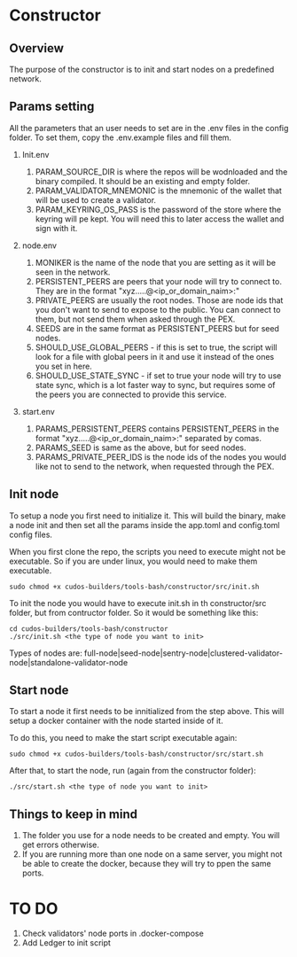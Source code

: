 # Constructor
## Overview
The purpose of the constructor is to init and start nodes on a predefined network.

## Params setting
All the parameters that an user needs to set are in the .env files in the config folder.
To set them, copy the .env.example files and fill them.

1. Init.env
    1. PARAM_SOURCE_DIR is where the repos will be wodnloaded and the binary compiled. It should be an existing and empty folder.
    2. PARAM_VALIDATOR_MNEMONIC is the mnemonic of the wallet that will be used to create a validator.
    3. PARAM_KEYRING_OS_PASS is the password of the store where the keyring will pe kept. You will need this to later access the wallet and sign with it.

2. node.env
    1. MONIKER is the name of the node that you are setting as it will be seen in the network.
    2. PERSISTENT_PEERS are peers that your node will try to connect to. They are in the format "xyz.....@<ip_or_domain_naim>:<port>"
    3. PRIVATE_PEERS are usually the root nodes. Those are node ids that you don't want to send to expose to the public. You can connect to them, but not send them when asked through the PEX.
    4. SEEDS are in the same format as PERSISTENT_PEERS but for seed nodes.
    5. SHOULD_USE_GLOBAL_PEERS - if this is set to true, the script will look for a file with global peers in it and use it instead of the ones you set in here.
    6. SHOULD_USE_STATE_SYNC - if set to true your node will try to use state sync, which is a lot faster way to sync, but requires some of the peers you are connected to provide this service.

3. start.env
    1. PARAMS_PERSISTENT_PEERS contains PERSISTENT_PEERS in the format "xyz.....@<ip_or_domain_naim>:<port>" separated by comas.
    2. PARAMS_SEED is same as the above, but for seed nodes.
    3. PARAMS_PRIVATE_PEER_IDS is the node ids of the nodes you would like not to send to the network, when requested through the PEX.

## Init node
To setup a node you first need to initialize it. This will build the binary, make a node init and then set all the params inside the app.toml and config.toml config files.

When you first clone the repo, the scripts you need to execute might not be executable. So if you are under linux, you would need to make them executable.
```
sudo chmod +x cudos-builders/tools-bash/constructor/src/init.sh
```
To init the node you would have to execute init.sh in th constructor/src folder, but from contructor folder. So it would be something like this:
```
cd cudos-builders/tools-bash/constructor
./src/init.sh <the type of node you want to init>
```
Types of nodes are: full-node|seed-node|sentry-node|clustered-validator-node|standalone-validator-node

## Start node
To start a node it first needs to be innitialized from the step above. This will setup a docker container with the node started inside of it.

To do this, you need to make the start script executable again:
```
sudo chmod +x cudos-builders/tools-bash/constructor/src/start.sh
```

After that, to start the node, run (again from the constructor folder):
```
./src/start.sh <the type of node you want to init>
```

## Things to keep in mind
1. The folder you use for a node needs to be created and empty. You will get errors otherwise.
2. If you are running more than one node on a same server, you might not be able to create the docker, because they will try to ppen the same ports.


# TO DO
1. Check validators' node ports in .docker-compose
1. Add Ledger to init script
